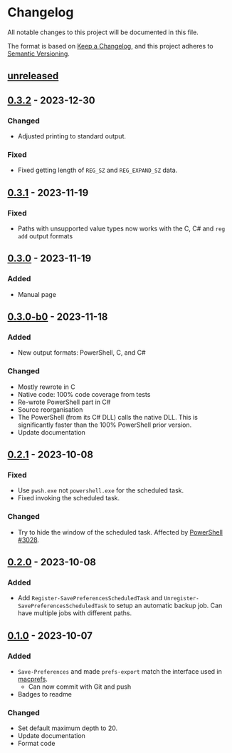 <!-- markdownlint-disable MD024 -->

# Changelog

All notable changes to this project will be documented in this file.

The format is based on [Keep a Changelog](https://keepachangelog.com/en/1.0.0/), and this project
adheres to [Semantic Versioning](https://semver.org/spec/v2.0.0.html).

## [unreleased]

## [0.3.2] - 2023-12-30

### Changed

- Adjusted printing to standard output.

### Fixed

- Fixed getting length of `REG_SZ` and `REG_EXPAND_SZ` data.

## [0.3.1] - 2023-11-19

### Fixed

- Paths with unsupported value types now works with the C, C# and `reg add` output formats

## [0.3.0] - 2023-11-19

### Added

- Manual page

## [0.3.0-b0] - 2023-11-18

### Added

- New output formats: PowerShell, C, and C#

### Changed

- Mostly rewrote in C
- Native code: 100% code coverage from tests
- Re-wrote PowerShell part in C#
- Source reorganisation
- The PowerShell (from its C# DLL) calls the native DLL. This is significantly faster than the
  100% PowerShell prior version.
- Update documentation

## [0.2.1] - 2023-10-08

### Fixed

- Use `pwsh.exe` not `powershell.exe` for the scheduled task.
- Fixed invoking the scheduled task.

### Changed

- Try to hide the window of the scheduled task. Affected by
  [PowerShell #3028](https://github.com/PowerShell/PowerShell/issues/3028).

## [0.2.0] - 2023-10-08

### Added

- Add `Register-SavePreferencesScheduledTask` and `Unregister-SavePreferencesScheduledTask` to
  setup an automatic backup job. Can have multiple jobs with different paths.

## [0.1.0] - 2023-10-07

### Added

- `Save-Preferences` and made `prefs-export` match the interface used in
  [macprefs](https://github.com/Tatsh/macprefs).
  - Can now commit with Git and push
- Badges to readme

### Changed

- Set default maximum depth to 20.
- Update documentation
- Format code

[unreleased]: https://github.com/Tatsh/winprefs/compare/v0.3.2...HEAD
[0.3.2]: https://github.com/Tatsh/winprefs/compare/v0.3.1...v0.3.2
[0.3.1]: https://github.com/Tatsh/winprefs/compare/v0.3.0...v0.3.1
[0.3.0]: https://github.com/Tatsh/winprefs/compare/v0.3.0-b0...v0.3.0
[0.3.0-b0]: https://github.com/Tatsh/winprefs/compare/v0.2.1...v0.3.0-b0
[0.2.1]: https://github.com/Tatsh/winprefs/compare/v0.2.0...v0.2.1
[0.2.0]: https://github.com/Tatsh/winprefs/compare/v0.1.0...v0.2.0
[0.1.0]: https://github.com/Tatsh/winprefs/compare/v0.0.2...v0.1.0
